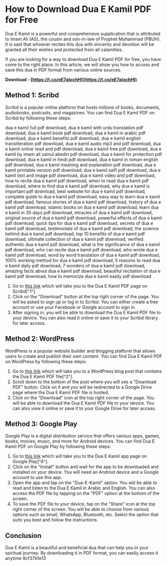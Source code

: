 
 
# How to Download Dua E Kamil PDF for Free
  
Dua E Kamil is a powerful and comprehensive supplication that is attributed to Imam Ali (AS), the cousin and son-in-law of Prophet Muhammad (PBUH). It is said that whoever recites this dua with sincerity and devotion will be granted all their wishes and protected from all calamities.
  
If you are looking for a way to download Dua E Kamil PDF for free, you have come to the right place. In this article, we will show you how to access and save this dua in PDF format from various online sources.
 
**Download - [https://t.co/eE7aIochHl](https://t.co/eE7aIochHl)**


  
## Method 1: Scribd
  
Scribd is a popular online platform that hosts millions of books, documents, audiobooks, podcasts, and magazines. You can find Dua E Kamil PDF on Scribd by following these steps:
 
dua e kamil full pdf download,  dua e kamil with urdu translation pdf download,  dua e kamil book pdf download,  dua e kamil in arabic pdf download,  dua e kamil benefits pdf download,  dua e kamil english transliteration pdf download,  dua e kamil audio mp3 and pdf download,  dua e kamil online read and pdf download,  dua e kamil free pdf download,  dua e kamil by imam ali zainul abedin pdf download,  dua e kamil for protection pdf download,  dua e kamil in hindi pdf download,  dua e kamil in roman english pdf download,  dua e kamil meaning and explanation pdf download,  dua e kamil printable version pdf download,  dua e kamil saifi pdf download,  dua e kamil text and image pdf download,  dua e kamil video and pdf download,  how to recite dua e kamil pdf download,  when to read dua e kamil pdf download,  where to find dua e kamil pdf download,  why dua e kamil is important pdf download,  best website for dua e kamil pdf download,  complete guide to dua e kamil pdf download,  easy way to learn dua e kamil pdf download,  famous stories of dua e kamil pdf download,  history of dua e kamil pdf download,  islamic books on dua e kamil pdf download,  learn dua e kamil in 30 days pdf download,  miracles of dua e kamil pdf download,  original source of dua e kamil pdf download,  powerful effects of dua e kamil pdf download,  quick tips for dua e kamil pdf download,  secrets of dua e kamil pdf download,  testimonials of dua e kamil pdf download,  the science behind dua e kamil pdf download,  top 10 benefits of dua e kamil pdf download,  ultimate collection of dua e kamil pdf download,  verified authentic dua e kamil pdf download,  what is the significance of dua e kamil pdf download,  who can recite dua e kamil pdf download,  who wrote dua e kamil pdf download,  word by word translation of dua e kamil pdf download,  100% working method for dua e kamil pdf download,  5 reasons to read dua e kamil daily pdf download,  7 wonders of dua e kamil pdf download,  amazing facts about dua e kamil pdf download,  beautiful recitation of dua e kamil pdf download,  how to memorize dua e kamil easily pdf download
  
1. Go to [this link](https://www.scribd.com/document/408936215/Dua-Kamil-pdf) which will take you to the Dua E Kamil PDF page on Scribd[^1^].
2. Click on the "Download" button at the top right corner of the page. You will be asked to sign up or log in to Scribd. You can either create a free account or use your Facebook or Google account to sign in.
3. After signing in, you will be able to download the Dua E Kamil PDF file to your device. You can also read it online or save it to your Scribd library for later access.

## Method 2: WordPress
  
WordPress is a popular website builder and blogging platform that allows users to create and publish their own content. You can find Dua E Kamil PDF on WordPress by following these steps:

1. Go to [this link](https://daaiyatulislam.wordpress.com/2020/10/12/dua-al-kamil-pdf-download/) which will take you to a WordPress blog post that contains the Dua E Kamil PDF file[^2^].
2. Scroll down to the bottom of the post where you will see a "Download PDF" button. Click on it and you will be redirected to a Google Drive page where the Dua E Kamil PDF file is hosted.
3. Click on the "Download" icon at the top right corner of the page. You will be able to download the Dua E Kamil PDF file to your device. You can also view it online or save it to your Google Drive for later access.

## Method 3: Google Play
  
Google Play is a digital distribution service that offers various apps, games, books, movies, music, and more for Android devices. You can find Dua E Kamil PDF on Google Play by following these steps:

1. Go to [this link](https://play.google.com/store/apps/details?id=com.makkaji.dua_e_kamil) which will take you to the Dua E Kamil app page on Google Play[^4^].
2. Click on the "Install" button and wait for the app to be downloaded and installed on your device. You will need an Android device and a Google account to use this app.
3. Open the app and tap on the "Dua-E-Kamil" option. You will be able to read and listen to the Dua E Kamil in Arabic and English. You can also access the PDF file by tapping on the "PDF" option at the bottom of the screen.
4. To save the PDF file to your device, tap on the "Share" icon at the top right corner of the screen. You will be able to choose from various options such as email, WhatsApp, Bluetooth, etc. Select the option that suits you best and follow the instructions.

## Conclusion
  
Dua E Kamil is a beautiful and beneficial dua that can help you in your spiritual journey. By downloading it in PDF format, you can easily access it anytime
 8cf37b1e13
 
